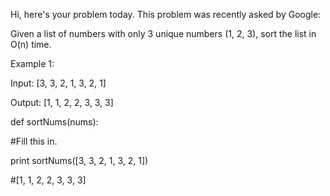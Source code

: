 Hi, here's your problem today. This problem was recently asked by Google:

Given a list of numbers with only 3 unique numbers (1, 2, 3), sort the 
list in O(n) time.

Example 1:

Input: [3, 3, 2, 1, 3, 2, 1]

Output: [1, 1, 2, 2, 3, 3, 3]

def sortNums(nums):

#Fill this in.


print sortNums([3, 3, 2, 1, 3, 2, 1])

#[1, 1, 2, 2, 3, 3, 3]
